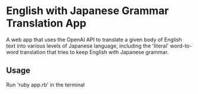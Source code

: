 # English with Japanese Grammar Translation App

A web app that uses the OpenAI API to translate a given body of English text into various levels of Japanese language, including the 'literal' word-to-word translation that tries to keep English with Japanese grammar. 

## Usage
Run 'ruby app.rb' in the terminal


